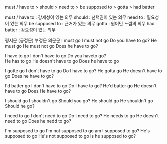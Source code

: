 must / have to > should > need to > be supposed to > gotta > had batter

must /  have to : 강제성이 있는 의무
should : 선택권이 있는 의무
need to : 필요성이 있는 의무
be supposed to :  근거가 있는 의무
gotta : 원어민 느낌의 의무
had batter : 강요성이 있는 의무

평서문 (긍정문)             부정문                          의문문
I must go                  I must not go                Do you have to go?
He must go                 He must not go               Does he have to go?     

I have to go               I don't have to go           Do you haveto go?       
He has to go               He doesn't have to go        Does he have to go

I gotte go                 I don't have to go           Do I have to go?
He gotta go                He doesn't have to go        Does he have to go?

I'd batter go              I don't have to go           Do I have to go?
He'd batter go             He doesn't have to go        Does He have to go?

I should go                I shouldn't go               Should you go?
He should go               He shouldn't go              Should he go?

I need to go               I don't need to go           Do I need to go?
He needs to go             He doesn't need to go        Does he nedd to go?

I'm supposed to go         I'm not supposed to go       am I supposed to go?
He's supposed to go        He's not supposed to go      is he supposed to go?

